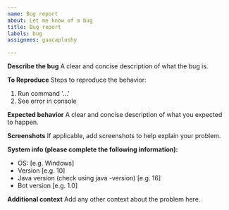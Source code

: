 ```yaml
---
name: Bug report
about: Let me know of a bug
title: Bug report
labels: bug
assignees: guacaplushy

---
```


**Describe the bug**
A clear and concise description of what the bug is.

**To Reproduce**
Steps to reproduce the behavior:
1. Run command '...'
2. See error in console

**Expected behavior**
A clear and concise description of what you expected to happen.

**Screenshots**
If applicable, add screenshots to help explain your problem.

**System info (please complete the following information):**
 - OS: [e.g. Windows]
 - Version [e.g. 10]
 - Java version (check using java -version) [e.g. 16]
 - Bot version [e.g. 1.0]

**Additional context**
Add any other context about the problem here.
